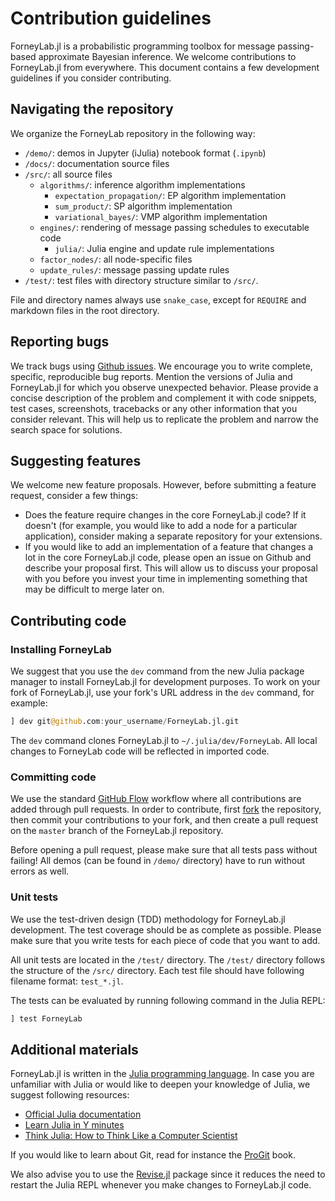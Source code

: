 Contribution guidelines
=======================


ForneyLab.jl is a probabilistic programming toolbox for message passing-based approximate Bayesian inference. We welcome contributions to ForneyLab.jl from everywhere. This document contains a few development guidelines if you consider contributing.

## Navigating the repository

We organize the ForneyLab repository in the following way:

- `/demo/`: demos in Jupyter (iJulia) notebook format (`.ipynb`)
- `/docs/`: documentation source files
- `/src/`: all source files
    + `algorithms/`: inference algorithm implementations
        * `expectation_propagation/`: EP algorithm implementation
        * `sum_product/`: SP algorithm implementation
        * `variational_bayes/`: VMP algorithm implementation
    + `engines/`: rendering of message passing schedules to executable code
        * `julia/`: Julia engine and update rule implementations
    + `factor_nodes/`: all node-specific files
    + `update_rules/`: message passing update rules
- `/test/`: test files with directory structure similar to `/src/`.

File and directory names always use `snake_case`, except for `REQUIRE` and markdown files in the root directory.

## Reporting bugs

We track bugs using [Github issues](https://github.com/biaslab/ForneyLab.jl/issues). We encourage you to write complete, specific, reproducible bug reports. Mention the versions of Julia and ForneyLab.jl for which you observe unexpected behavior. Please provide a concise description of the problem and complement it with code snippets, test cases, screenshots, tracebacks or any other information that you consider relevant. This will help us to replicate the problem and narrow the search space for solutions.

## Suggesting features

We welcome new feature proposals. However, before submitting a feature request, consider a few things:

- Does the feature require changes in the core ForneyLab.jl code? If it doesn't (for example, you would like to add a node for a particular application), consider making a separate repository for your extensions.
- If you would like to add an implementation of a feature that changes a lot in the core ForneyLab.jl code, please open an issue on Github and describe your proposal first. This will allow us to discuss your proposal with you before you invest your time in implementing something that may be difficult to merge later on.

## Contributing code

### Installing ForneyLab

We suggest that you use the `dev` command from the new Julia package manager to
install ForneyLab.jl for development purposes. To work on your fork of ForneyLab.jl, use your fork's URL address in the `dev` command, for example:

```jl
] dev git@github.com:your_username/ForneyLab.jl.git
```

The `dev` command clones ForneyLab.jl to `~/.julia/dev/ForneyLab`. All local
changes to ForneyLab code will be reflected in imported code.

### Committing code

We use the standard [GitHub Flow](https://guides.github.com/introduction/flow/) workflow where all contributions are added through pull requests. In order to contribute, first [fork](https://guides.github.com/activities/forking/) the repository, then commit your contributions to your fork, and then create a pull request on the `master` branch of the ForneyLab.jl repository.

Before opening a pull request, please make sure that all tests pass without
failing! All demos (can be found in `/demo/` directory) have to run without errors as well.

### Unit tests

We use the test-driven design (TDD) methodology for ForneyLab.jl development. The test coverage should be as complete as possible. Please make sure that you write tests for each piece of code that you want to add.

All unit tests are located in the `/test/` directory. The `/test/` directory follows the structure of the `/src/` directory. Each test file should have following filename format: `test_*.jl`.

The tests can be evaluated by running following command in the Julia REPL:

```jl
] test ForneyLab
```

## Additional materials

ForneyLab.jl is written in the [Julia programming language](julialang.org). In case you are unfamiliar with Julia or would like to deepen your knowledge of Julia, we suggest following resources:

- [Official Julia documentation](https://docs.julialang.org/en/v1/)
- [Learn Julia in Y minutes](https://learnxinyminutes.com/docs/julia/)
- [Think Julia: How to Think Like a Computer Scientist](https://benlauwens.github.io/ThinkJulia.jl/latest/book.html)

If you would like to learn about Git, read for instance the
[ProGit](https://git-scm.com/book/en/v2) book.

We also advise you to use the [Revise.jl](https://github.com/timholy/Revise.jl) package since it reduces the need to restart the Julia REPL whenever you make changes to ForneyLab.jl code.
